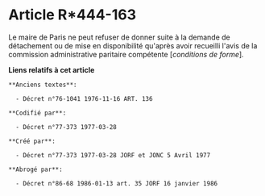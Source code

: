 # Article R*444-163

Le maire de Paris ne peut refuser de donner suite à la demande de détachement ou de mise en disponibilité qu'après avoir
recueilli l'avis de la commission administrative paritaire compétente [*conditions de forme*].

**Liens relatifs à cet article**

	**Anciens textes**:

	  - Décret n°76-1041 1976-11-16 ART. 136

	**Codifié par**:

	  - Décret n°77-373 1977-03-28

	**Créé par**:

	  - Décret n°77-373 1977-03-28 JORF et JONC 5 Avril 1977

	**Abrogé par**:

	  - Décret n°86-68 1986-01-13 art. 35 JORF 16 janvier 1986
